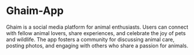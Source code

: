 # Ghaim-App
Ghaim is a social media platform for animal enthusiasts. Users can connect with fellow animal lovers, share experiences, and celebrate the joy of pets and wildlife. The app fosters a community for discussing animal care, posting photos, and engaging with others who share a passion for animals.
